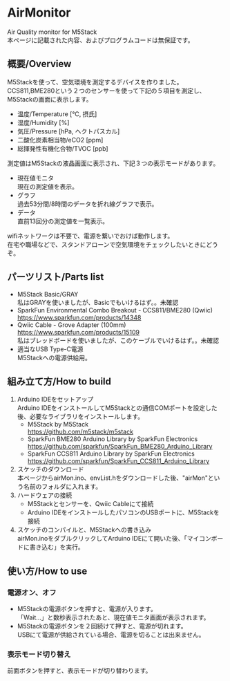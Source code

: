 # AirMonitor
Air Quality monitor for M5Stack<BR>
本ページに記載された内容、およびプログラムコードは無保証です。

## 概要/Overview
M5Stackを使って、空気環境を測定するデバイスを作りました。<BR>
CCS811,BME280という２つのセンサーを使って下記の５項目を測定し、M5Stackの画面に表示します。<BR>
- 温度/Temperature [℃, 摂氏]
- 湿度/Humidity [%]
- 気圧/Pressure [hPa, ヘクトパスカル]
- 二酸化炭素相当物/eCO2 [ppm]
- 総揮発性有機化合物/TVOC [ppb]
  
測定値はM5Stackの液晶画面に表示され、下記３つの表示モードがあります。
- 現在値モニタ<BR>
  現在の測定値を表示。
- グラフ<BR>
  過去53分間/8時間のデータを折れ線グラフで表示。
- データ<BR>
  直前13回分の測定値を一覧表示。
  
wifiネットワークは不要で、電源を繋いでおけば動作します。<BR>
在宅や職場などで、スタンドアローンで空気環境をチェックしたいときにどうぞ。

## パーツリスト/Parts list
* M5Stack Basic/GRAY<BR>
  私はGRAYを使いましたが、Basicでもいけるはず。。未確認
* SparkFun Environmental Combo Breakout - CCS811/BME280 (Qwiic)<BR>
  https://www.sparkfun.com/products/14348
* Qwiic Cable - Grove Adapter (100mm)<BR>
  https://www.sparkfun.com/products/15109<BR>
  私はブレッドボードを使いましたが、このケーブルでいけるはず。。未確認
* 適当なUSB Type-C電源<BR>
  M5Stackへの電源供給用。
  
## 組み立て方/How to build
1. Arduino IDEをセットアップ<BR>
  Arduino IDEをインストールしてM5Stackとの通信COMポートを設定した後、必要なライブラリをインストールします。
   - M5Stack by M5Stack<BR>
     https://github.com/m5stack/m5stack
   - SparkFun BME280 Arduino Library by SparkFun Electronics<BR>
     https://github.com/sparkfun/SparkFun_BME280_Arduino_Library
   - SparkFun CCS811 Arduino Library by SparkFun Electronics<BR>
     https://github.com/sparkfun/SparkFun_CCS811_Arduino_Library
2. スケッチのダウンロード<BR>
  本ページからairMon.ino、envList.hをダウンロードした後、"airMon"という名前のフォルダに入れます。
3. ハードウェアの接続<BR>
   - M5Stackとセンサーを、Qwiic Cableにて接続
   - Arduino IDEをインストールしたパソコンのUSBポートに、M5Stackを接続
4. スケッチのコンパイルと、M5Stackへの書き込み<BR>
  airMon.inoをダブルクリックしてArduino IDEにて開いた後、「マイコンボードに書き込む」を実行。
  
## 使い方/How to use
### 電源オン、オフ
* M5Stackの電源ボタンを押すと、電源が入ります。<BR>
  「Wait...」と数秒表示されたあと、現在値モニタ画面が表示されます。
* M5Stackの電源ボタンを２回続けて押すと、電源が切れます。<BR>
  USBにて電源が供給されている場合、電源を切ることは出来ません。
### 表示モード切り替え
  前面ボタンを押すと、表示モードが切り替わります。

